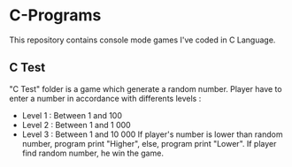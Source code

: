 # C-Programs

This repository contains console mode games I've coded in C Language.

## C Test

"C Test" folder is a game which generate a random number. 
Player have to enter a number in accordance with differents levels : 
* Level 1 : Between 1 and 100
* Level 2 : Between 1 and 1 000
* Level 3 : Between 1 and 10 000
If player's number is lower than random number, program print "Higher", else, program print "Lower". If player find random number, he win the game.
